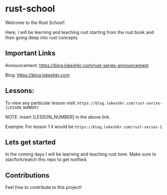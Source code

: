 # rust-school
Welcome to the Rust School!

Here, I will be learning and teaching rust starting from the rust book and then going deep into rust concepts.

## Important Links

Announcement: https://blog.lokeshkr.com/rust-series-announcement

Blog: https://blog.lokeshkr.com

## Lessons:
To view any particular lesson visit: `https://blog.lokeshkr.com/rust-series-[LESSON_NUMBER]`

NOTE: Insert [LESSON_NUMBER] in the above link. 

Example: For lesson 1 it would be `https://blog.lokeshkr.com/rust-series-1`
## Lets get started
In the coming days I will be learning and teaching rust here. Make sure to star/fork/watch this repo to get notified.

## Contributions
Feel free to contribute to this project!